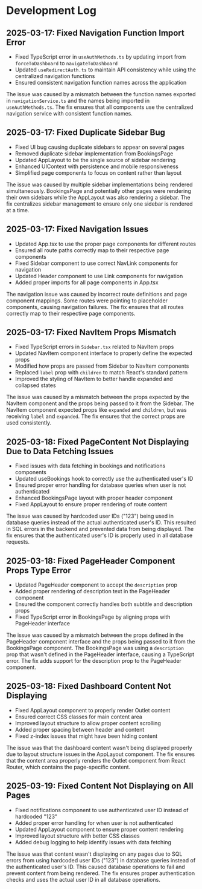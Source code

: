 
# Development Log

## 2025-03-17: Fixed Navigation Function Import Error

- Fixed TypeScript error in `useAuthMethods.ts` by updating import from `forceToDashboard` to `navigateToDashboard`
- Updated `useRedirectAuth.ts` to maintain API consistency while using the centralized navigation functions
- Ensured consistent navigation function names across the application

The issue was caused by a mismatch between the function names exported in `navigationService.ts` and the names being imported in `useAuthMethods.ts`. The fix ensures that all components use the centralized navigation service with consistent function names.

## 2025-03-17: Fixed Duplicate Sidebar Bug

- Fixed UI bug causing duplicate sidebars to appear on several pages
- Removed duplicate sidebar implementation from BookingsPage
- Updated AppLayout to be the single source of sidebar rendering
- Enhanced UIContext with persistence and mobile responsiveness
- Simplified page components to focus on content rather than layout

The issue was caused by multiple sidebar implementations being rendered simultaneously. BookingsPage and potentially other pages were rendering their own sidebars while the AppLayout was also rendering a sidebar. The fix centralizes sidebar management to ensure only one sidebar is rendered at a time.

## 2025-03-17: Fixed Navigation Issues

- Updated App.tsx to use the proper page components for different routes
- Ensured all route paths correctly map to their respective page components
- Fixed Sidebar component to use correct NavLink components for navigation
- Updated Header component to use Link components for navigation
- Added proper imports for all page components in App.tsx

The navigation issue was caused by incorrect route definitions and page component mappings. Some routes were pointing to placeholder components, causing navigation failures. The fix ensures that all routes correctly map to their respective page components.

## 2025-03-17: Fixed NavItem Props Mismatch

- Fixed TypeScript errors in `Sidebar.tsx` related to NavItem props
- Updated NavItem component interface to properly define the expected props
- Modified how props are passed from Sidebar to NavItem components
- Replaced `label` prop with `children` to match React's standard pattern
- Improved the styling of NavItem to better handle expanded and collapsed states

The issue was caused by a mismatch between the props expected by the NavItem component and the props being passed to it from the Sidebar. The NavItem component expected props like `expanded` and `children`, but was receiving `label` and `expanded`. The fix ensures that the correct props are used consistently.

## 2025-03-18: Fixed PageContent Not Displaying Due to Data Fetching Issues

- Fixed issues with data fetching in bookings and notifications components
- Updated useBookings hook to correctly use the authenticated user's ID
- Ensured proper error handling for database queries when user is not authenticated
- Enhanced BookingsPage layout with proper header component
- Fixed AppLayout to ensure proper rendering of route content

The issue was caused by hardcoded user IDs ("123") being used in database queries instead of the actual authenticated user's ID. This resulted in SQL errors in the backend and prevented data from being displayed. The fix ensures that the authenticated user's ID is properly used in all database requests.

## 2025-03-18: Fixed PageHeader Component Props Type Error

- Updated PageHeader component to accept the `description` prop
- Added proper rendering of description text in the PageHeader component
- Ensured the component correctly handles both subtitle and description props
- Fixed TypeScript error in BookingsPage by aligning props with PageHeader interface

The issue was caused by a mismatch between the props defined in the PageHeader component interface and the props being passed to it from the BookingsPage component. The BookingsPage was using a `description` prop that wasn't defined in the PageHeader interface, causing a TypeScript error. The fix adds support for the description prop to the PageHeader component.

## 2025-03-18: Fixed Dashboard Content Not Displaying

- Fixed AppLayout component to properly render Outlet content
- Ensured correct CSS classes for main content area
- Improved layout structure to allow proper content scrolling
- Added proper spacing between header and content
- Fixed z-index issues that might have been hiding content

The issue was that the dashboard content wasn't being displayed properly due to layout structure issues in the AppLayout component. The fix ensures that the content area properly renders the Outlet component from React Router, which contains the page-specific content.

## 2025-03-19: Fixed Content Not Displaying on All Pages

- Fixed notifications component to use authenticated user ID instead of hardcoded "123"
- Added proper error handling for when user is not authenticated
- Updated AppLayout component to ensure proper content rendering
- Improved layout structure with better CSS classes
- Added debug logging to help identify issues with data fetching

The issue was that content wasn't displaying on any pages due to SQL errors from using hardcoded user IDs ("123") in database queries instead of the authenticated user's ID. This caused database operations to fail and prevent content from being rendered. The fix ensures proper authentication checks and uses the actual user ID in all database operations.
